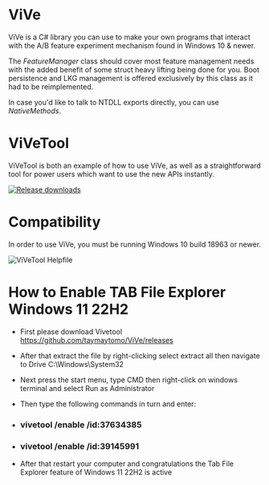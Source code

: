 # ViVe
ViVe is a C# library you can use to make your own programs that interact with the A/B feature experiment mechanism found in Windows 10 & newer.

The *FeatureManager* class should cover most feature management needs with the added benefit of some struct heavy lifting being done for you. Boot persistence and LKG management is offered exclusively by this class as it had to be reimplemented.

In case you'd like to talk to NTDLL exports directly, you can use *NativeMethods*.

# ViVeTool
ViVeTool is both an example of how to use ViVe, as well as a straightforward tool for power users which want to use the new APIs instantly.

[![Release downloads](https://img.shields.io/github/downloads/thebookisclosed/ViVe/total.svg)](https://GitHub.com/taymaytomo/ViVe/releases/)

# Compatibility
In order to use ViVe, you must be running Windows 10 build 18963 or newer.

![ViVeTool Helpfile](https://github.com/taymaytomo/ViVe-master/blob/main/Compatibility.png)

# How to Enable TAB File Explorer Windows 11 22H2
- First please download Vivetool https://github.com/taymaytomo/ViVe/releases

- After that extract the file by right-clicking select extract all then navigate to Drive C:\Windows\System32

- Next press the start menu, type CMD then right-click on windows terminal and select Run as Administrator

- Then type the following commands in turn and enter:

- ### vivetool /enable /id:37634385
- ### vivetool /enable /id:39145991

- After that restart your computer and congratulations the Tab File Explorer feature of Windows 11 22H2 is active

